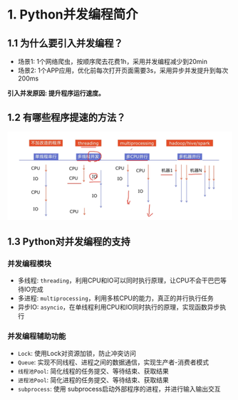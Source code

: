 # 1. Python并发编程简介

## 1.1 为什么要引入并发编程？
* 场景1: 1个网络爬虫，按顺序爬去花费1h，采用并发编程减少到20min
* 场景2: 1个APP应用，优化前每次打开页面需要3s，采用异步并发提升到每次200ms

**引入并发原因: 提升程序运行速度。**


## 1.2 有哪些程序提速的方法？

![](../../assets/程序提速方法.png)


## 1.3 Python对并发编程的支持
### 并发编程模块
* 多线程: `threading`，利用CPU和IO可以同时执行原理，让CPU不会干巴巴等待IO完成
* 多进程: `multiprocessing`，利用多核CPU的能力，真正的并行执行任务
* 异步IO: `asyncio`，在单线程利用CPU和IO同时执行的原理，实现函数异步执行

### 并发编程辅助功能
* `Lock`: 使用Lock对资源加锁，防止冲突访问
* `Queue`: 实现不同线程、进程之间的数据通信，实现生产者-消费者模式
* `线程池Pool`: 简化线程的任务提交、等待结束、获取结果
* `进程池Pool`: 简化进程的任务提交、等待结束、获取结果
* `subprocess`: 使用 subprocess启动外部程序的进程，并进行输入输出交互

